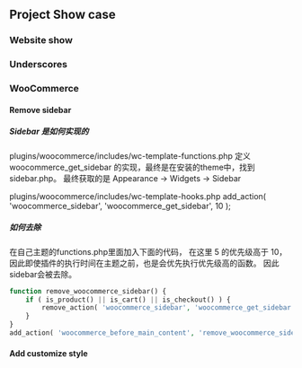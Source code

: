 ## Project Show case

### Website show

### Underscores


### WooCommerce

#### Remove sidebar

##### Sidebar 是如何实现的
plugins/woocommerce/includes/wc-template-functions.php
定义 woocommerce_get_sidebar 的实现，最终是在安装的theme中，找到sidebar.php。
最终获取的是 Appearance -> Widgets -> Sidebar


plugins/woocommerce/includes/wc-template-hooks.php
add_action( 'woocommerce_sidebar', 'woocommerce_get_sidebar', 10 );

##### 如何去除
在自己主题的functions.php里面加入下面的代码，
在这里 5 的优先级高于 10，因此即使插件的执行时间在主题之前，也是会优先执行优先级高的函数。
因此sidebar会被去除。

```php
function remove_woocommerce_sidebar() {
    if ( is_product() || is_cart() || is_checkout() ) {
        remove_action( 'woocommerce_sidebar', 'woocommerce_get_sidebar', 10 );
    }
}
add_action( 'woocommerce_before_main_content', 'remove_woocommerce_sidebar', 5 );

```


#### Add customize style